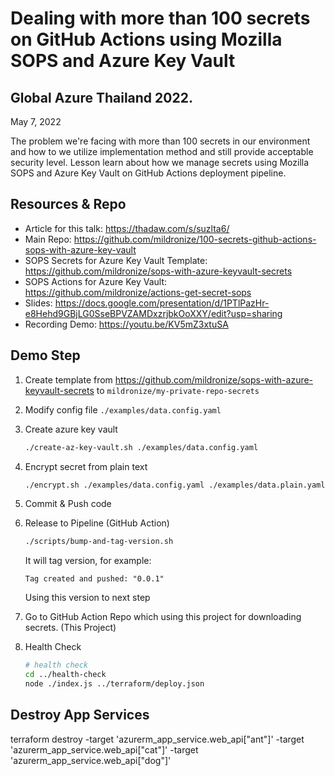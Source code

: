 #  Dealing with more than 100 secrets on GitHub Actions using Mozilla SOPS and Azure Key Vault 

## Global Azure Thailand 2022.

May 7, 2022

The problem we're facing with more than 100 secrets in our environment and how to we utilize implementation method and still provide acceptable security level. Lesson learn about how we manage secrets using Mozilla SOPS and Azure Key Vault on GitHub Actions deployment pipeline.

## Resources & Repo

- Article for this talk: https://thadaw.com/s/suzlta6/
- Main Repo: https://github.com/mildronize/100-secrets-github-actions-sops-with-azure-key-vault
- SOPS Secrets for Azure Key Vault Template: https://github.com/mildronize/sops-with-azure-keyvault-secrets
- SOPS Actions for Azure Key Vault: https://github.com/mildronize/actions-get-secret-sops
- Slides: https://docs.google.com/presentation/d/1PTlPazHr-e8Hehd9GBjLG0SseBPVZAMDxzrjbkOoXXY/edit?usp=sharing
- Recording Demo: https://youtu.be/KV5mZ3xtuSA

## Demo Step

1. Create template from https://github.com/mildronize/sops-with-azure-keyvault-secrets to `mildronize/my-private-repo-secrets`
2. Modify config file `./examples/data.config.yaml`
3. Create azure key vault

    ```bash
    ./create-az-key-vault.sh ./examples/data.config.yaml
    ```
4. Encrypt secret from plain text

    ```bash
    ./encrypt.sh ./examples/data.config.yaml ./examples/data.plain.yaml > ./examples/data.enc.yaml
    ```
5. Commit & Push code
6. Release to Pipeline (GitHub Action)
    ```bash
    ./scripts/bump-and-tag-version.sh 
    ```

    It will tag version, for example:

    ```
    Tag created and pushed: "0.0.1"
    ```

    Using this version to next step
    
7. Go to GitHub Action Repo which using this project for downloading secrets. (This Project)


8. Health Check 

    ```bash
    # health check
    cd ../health-check
    node ./index.js ../terraform/deploy.json
    ```

## Destroy App Services

terraform destroy -target 'azurerm_app_service.web_api["ant"]' -target 'azurerm_app_service.web_api["cat"]' -target 'azurerm_app_service.web_api["dog"]'